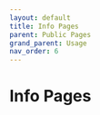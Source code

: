 ```yaml
---
layout: default
title: Info Pages
parent: Public Pages
grand_parent: Usage
nav_order: 6
---
```


# Info Pages 